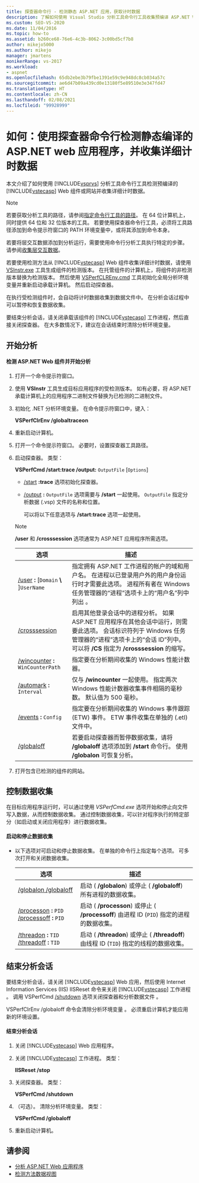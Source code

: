 ```yaml
---
title: 探查器命令行 - 检测静态 ASP.NET 应用，获取计时数据
description: 了解如何使用 Visual Studio 分析工具命令行工具收集预编译 ASP.NET Web 组件或网站的详细计时数据。
ms.custom: SEO-VS-2020
ms.date: 11/04/2016
ms.topic: how-to
ms.assetid: b260ce68-76e6-4c3b-8062-3c00bd5cf7b8
author: mikejo5000
ms.author: mikejo
manager: jmartens
monikerRange: vs-2017
ms.workload:
- aspnet
ms.openlocfilehash: 65db2ebe3b79fbe1391e59c9e948dc8cb034a57c
ms.sourcegitcommit: ae6d47b09a439cd0e13180f5e89510e3e347fd47
ms.translationtype: HT
ms.contentlocale: zh-CN
ms.lasthandoff: 02/08/2021
ms.locfileid: "99928999"
---
```

# <a name="how-to-instrument-a-statically-compiled-aspnet-web-application-and-collect-detailed-timing-data-with-the-profiler-by-using-the-command-line"></a>如何：使用探查器命令行检测静态编译的 ASP.NET web 应用程序，并收集详细计时数据
本文介绍了如何使用 [!INCLUDE[vsprvs](../code-quality/includes/vsprvs_md.md)] 分析工具命令行工具检测预编译的 [!INCLUDE[vstecasp](../code-quality/includes/vstecasp_md.md)] Web 组件或网站并收集详细计时数据。

> [!NOTE]
> 若要获取分析工具的路径，请参阅[指定命令行工具的路径](../profiling/specifying-the-path-to-profiling-tools-command-line-tools.md)。 在 64 位计算机上，同时提供 64 位和 32 位版本的工具。 若要使用探查器命令行工具，必须将工具路径添加到命令提示符窗口的 PATH 环境变量中，或将其添加到命令本身。
>
> 若要将层交互数据添加到分析运行，需要使用命令行分析工具执行特定的步骤。 请参阅[收集层交互数据](../profiling/adding-tier-interaction-data-from-the-command-line.md)。

 若要使用检测方法从 [!INCLUDE[vstecasp](../code-quality/includes/vstecasp_md.md)] Web 组件收集详细计时数据，请使用 [VSInstr.exe](../profiling/vsinstr.md) 工具生成组件的检测版本。 在托管组件的计算机上，将组件的非检测版本替换为检测版本。 然后使用 [VSPerfCLREnv.cmd](../profiling/vsperfclrenv.md) 工具初始化全局分析环境变量并重新启动承载计算机。 然后启动探查器。

 在执行受检测组件时，会自动将计时数据收集到数据文件中。 在分析会话过程中可以暂停和恢复数据收集。

 要结束分析会话，请关闭承载该组件的 [!INCLUDE[vstecasp](../code-quality/includes/vstecasp_md.md)] 工作进程，然后直接关闭探查器。 在大多数情况下，建议在会话结束时清除分析环境变量。

## <a name="start-to-profile"></a>开始分析

#### <a name="to-instrument-an-aspnet-web-component-and-start-profiling"></a>检测 ASP.NET Web 组件并开始分析

1. 打开一个命令提示符窗口。

2. 使用 **VSInstr** 工具生成目标应用程序的受检测版本。 如有必要，将 ASP.NET 承载计算机上的应用程序二进制文件替换为已检测的二进制文件。

3. 初始化 .NET 分析环境变量。 在命令提示符窗口中，键入：

    **VSPerfClrEnv /globaltraceon**

4. 重新启动计算机。

5. 打开一个命令提示符窗口。 必要时，设置探查器工具路径。

6. 启动探查器。 类型：

    **VSPerfCmd /start:trace /output:** `OutputFile` [`Options`]

   - [/start](../profiling/start.md) **:trace** 选项初始化探查器。

   - [/output](../profiling/output.md) **:** `OutputFile` 选项需要与 **/start** 一起使用。 `OutputFile` 指定分析数据 (.vsp) 文件的名称和位置。

     可以将以下任意选项与 **/start:trace** 选项一起使用。

   > [!NOTE]
   > **/user** 和 **/crosssession** 选项通常为 ASP.NET 应用程序所需选项。

   | 选项 | 描述 |
   | - | - |
   | [/user](../profiling/user-vsperfcmd.md) **:** [`Domain` **\\** ]`UserName` | 指定拥有 ASP.NET 工作进程的帐户的域和用户名。 在进程以已登录用户外的用户身份运行时才需要此选项。 进程所有者在 Windows 任务管理器的“进程”选项卡上的“用户名”列中列出 。 |
   | [/crosssession](../profiling/crosssession.md) | 启用其他登录会话中的进程分析。 如果 ASP.NET 应用程序在其他会话中运行，则需要此选项。 会话标识符列于 Windows 任务管理器的“进程”选项卡上的“会话 ID”列中。 可以将 **/CS** 指定为 **/crosssession** 的缩写。 |
   | [/wincounter](../profiling/wincounter.md) **:** `WinCounterPath` | 指定要在分析期间收集的 Windows 性能计数器。 |
   | [/automark](../profiling/automark.md) **:** `Interval` | 仅与 **/wincounter** 一起使用。 指定两次 Windows 性能计数器收集事件相隔的毫秒数。 默认值为 500 毫秒。 |
   | [/events](../profiling/events-vsperfcmd.md) **:** `Config` | 指定要在分析期间收集的 Windows 事件跟踪 (ETW) 事件。 ETW 事件收集在单独的 (.etl) 文件中。 |
   | [/globaloff](../profiling/globalon-and-globaloff.md) | 若要启动探查器而暂停数据收集，请将 **/globaloff** 选项添加到 **/start** 命令行。 使用 **/globalon** 可恢复分析。 |

7. 打开包含已检测的组件的网站。

## <a name="control-data-collection"></a>控制数据收集
 在目标应用程序运行时，可以通过使用 *VSPerfCmd.exe* 选项开始和停止向文件写入数据，从而控制数据收集。 通过控制数据收集，可以针对程序执行的特定部分（如启动或关闭应用程序）进行数据收集。

#### <a name="to-start-and-stop-data-collection"></a>启动和停止数据收集

- 以下选项对可启动和停止数据收集。 在单独的命令行上指定每个选项。 可多次打开和关闭数据收集。

    |选项|描述|
    |------------|-----------------|
    |[/globalon /globaloff](../profiling/globalon-and-globaloff.md)|启动 ( **/globalon**) 或停止 ( **/globaloff**) 所有进程的数据收集。|
    |[/processon](../profiling/processon-and-processoff.md) **:** `PID` [/processoff](../profiling/processon-and-processoff.md) **:** `PID`|启动 ( **/processon**) 或停止 ( **/processoff**) 由进程 ID (`PID`) 指定的进程的数据收集。|
    |[/threadon](../profiling/threadon-and-threadoff.md) **:** `TID` [/threadoff](../profiling/threadon-and-threadoff.md) **:** `TID`|启动 ( **/threadon**) 或停止 ( **/threadoff**) 由线程 ID (`TID`) 指定的线程的数据收集。|

## <a name="end-the-profiling-session"></a>结束分析会话
 要结束分析会话，请关闭 [!INCLUDE[vstecasp](../code-quality/includes/vstecasp_md.md)] Web 应用，然后使用 Internet Information Services (IIS) IISReset 命令来关闭 [!INCLUDE[vstecasp](../code-quality/includes/vstecasp_md.md)] 工作进程  。 调用 VSPerfCmd [/shutdown](../profiling/shutdown.md) 选项关闭探查器和分析数据文件  。

 VSPerfClrEnv /globaloff 命令会清除分析环境变量  。 必须重启计算机才能应用新的环境设置。

#### <a name="to-end-a-profiling-session"></a>结束分析会话

1. 关闭 [!INCLUDE[vstecasp](../code-quality/includes/vstecasp_md.md)] Web 应用程序。

2. 关闭 [!INCLUDE[vstecasp](../code-quality/includes/vstecasp_md.md)] 工作进程。 类型：

    **IISReset /stop**

3. 关闭探查器。 类型：

    **VSPerfCmd /shutdown**

4. （可选）。 清除分析环境变量。 类型：

    **VSPerfCmd /globaloff**

5. 重新启动计算机。

## <a name="see-also"></a>请参阅
- [分析 ASP.NET Web 应用程序](../profiling/command-line-profiling-of-aspnet-web-applications.md)
- [检测方法数据视图](../profiling/instrumentation-method-data-views.md)
